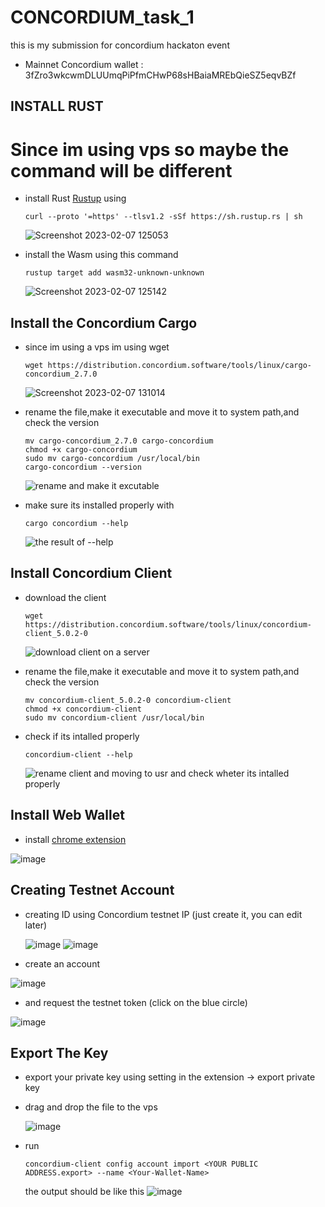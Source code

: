 # CONCORDIUM_task_1
this is my submission for concordium hackaton event
- Mainnet Concordium wallet : 3fZro3wkcwmDLUUmqPiPfmCHwP68sHBaiaMREbQieSZ5eqvBZf


## INSTALL RUST
# Since im using vps so maybe the command will be different

- install Rust [Rustup](https://rustup.rs/) using 
    ````
    curl --proto '=https' --tlsv1.2 -sSf https://sh.rustup.rs | sh
    ````
    ![Screenshot 2023-02-07 125053](https://user-images.githubusercontent.com/41656124/217164834-21614858-a676-479d-a514-afbd5f4073d1.png)

- install the Wasm using this command 
    ````
    rustup target add wasm32-unknown-unknown
    ````
    ![Screenshot 2023-02-07 125142](https://user-images.githubusercontent.com/41656124/217165139-2e321d19-4d58-4886-9816-a10b01f83081.png)

## Install the Concordium Cargo
- since im using a vps im using wget
    ````
    wget https://distribution.concordium.software/tools/linux/cargo-concordium_2.7.0
    ````
    ![Screenshot 2023-02-07 131014](https://user-images.githubusercontent.com/41656124/217166750-8f1f461d-1a8b-48ca-8a9d-5cc2717d5b7d.png)

- rename the file,make it executable and move it to system path,and check the version
    ````
    mv cargo-concordium_2.7.0 cargo-concordium
    chmod +x cargo-concordium
    sudo mv cargo-concordium /usr/local/bin
    cargo-concordium --version
    ````
    ![rename and make it excutable](https://user-images.githubusercontent.com/41656124/217166884-2db42dc2-0472-4888-8f59-64fe8b026bff.png)

- make sure its installed properly with
    ````
    cargo concordium --help
    ````
    ![the result of --help](https://user-images.githubusercontent.com/41656124/217167442-9296d483-af3b-473c-adb4-a58c473c19c9.png)

## Install Concordium Client
- download the client
    ````
    wget https://distribution.concordium.software/tools/linux/concordium-client_5.0.2-0
    ````
    ![download client on a server](https://user-images.githubusercontent.com/41656124/217167930-afe098b7-d046-4218-afd1-7071c8c3d5e4.png)

- rename the file,make it executable and move it to system path,and check the version
    ````
    mv concordium-client_5.0.2-0 concordium-client
    chmod +x concordium-client
    sudo mv concordium-client /usr/local/bin
    ````
- check if its intalled properly
    ````
    concordium-client --help
    ````
    ![rename client and moving to usr and check wheter its intalled properly](https://user-images.githubusercontent.com/41656124/217168621-121efa79-143b-4aae-bf3e-e383bd3b14e5.png)

## Install Web Wallet
- install [chrome extension](https://chrome.google.com/webstore/detail/concordium-wallet/mnnkpffndmickbiakofclnpoiajlegmg?hl=en-US)

![image](https://user-images.githubusercontent.com/41656124/217176954-cc3827a0-1f07-4e79-95e3-3b50c4754c0f.png)


## Creating Testnet Account
- creating ID using Concordium testnet IP (just create it, you can edit later)


  ![image](https://user-images.githubusercontent.com/41656124/217169515-7fe2cbc2-76d8-4fdb-b563-d516321dedcb.png)
  ![image](https://user-images.githubusercontent.com/41656124/217169601-3adf5b07-fe3c-4af8-9c9e-e20c668fb0f9.png)
  
 
- create an account

![image](https://user-images.githubusercontent.com/41656124/217170073-f919f1a6-f7aa-4524-a884-d974dc54d567.png)

- and request the testnet token (click on the blue circle)

![image](https://user-images.githubusercontent.com/41656124/217170530-e2ca6a54-5c6f-4eeb-8809-0a8906b4f419.png)

 ## Export The Key
- export your private key using setting in the extension -> export private key
- drag and drop the file to the vps

    ![image](https://user-images.githubusercontent.com/41656124/217171414-ad9e8245-9fe9-480a-b0c2-236ce024feb1.png)

- run  
    ````
    concordium-client config account import <YOUR PUBLIC ADDRESS.export> --name <Your-Wallet-Name> 
    ````
    the output should be like this
    ![image](https://user-images.githubusercontent.com/41656124/217171624-57334ee6-e76b-409a-a2d4-cd0ba3d5e7d7.png)

   



